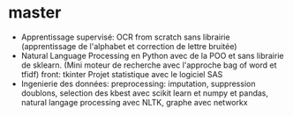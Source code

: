 # master
- Apprentissage supervisé: OCR from scratch sans librairie (apprentissage de l'alphabet et correction de lettre bruitée)
- Natural Language Processing en Python avec de la POO et sans librairie de sklearn. (Mini moteur de recherche avec l'approche bag of word et tfidf) front: tkinter
Projet statistique avec le logiciel SAS
- Ingenierie des données: preprocessing: imputation, suppression doublons, selection des kbest avec scikit learn et numpy et pandas, natural langage processing avec NLTK, graphe avec networkx
